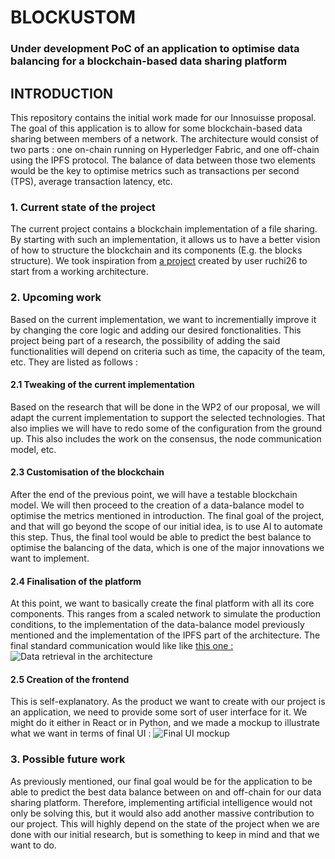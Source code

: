 # BLOCKUSTOM
### Under development PoC of an application to optimise data balancing for a blockchain-based data sharing platform

<h2>INTRODUCTION</h2>
This repository contains the initial work made for our Innosuisse proposal.
The goal of this application is to allow for some blockchain-based data sharing between members of a network.
The architecture would consist of two parts : one on-chain running on Hyperledger Fabric, and one off-chain using the IPFS protocol.
The balance of data between those two elements would be the key to optimise metrics such as transactions per second (TPS), average transaction latency, etc.

<h3>1. Current state of the project</h3>
The current project contains a blockchain implementation of a file sharing. 
By starting with such an implementation, it allows us to have a better vision of how to structure the blockchain and its components (E.g. the blocks structure).
We took inspiration from <a href="https://github.com/ruchi26/Blockchain-based-Decentralized-File-Sharing-System-using-IPFS">a project</a> created by user ruchi26 to start from a working architecture.

<h3>2. Upcoming work</h3>
Based on the current implementation, we want to incrementially improve it by changing the core logic and adding our desired fonctionalities. 
This project being part of a research, the possibility of adding the said functionalities will depend on criteria such as time, the capacity of the team, etc.
They are listed as follows : 

<h4>2.1 Tweaking of the current implementation</h4>
Based on the research that will be done in the WP2 of our proposal, we will adapt the current implementation to support the selected technologies.
That also implies we will have to redo some of the configuration from the ground up.
This also includes the work on the consensus, the node communication model, etc.

<h4>2.3 Customisation of the blockchain</h4>
After the end of the previous point, we will have a testable blockchain model. We will then proceed to the creation of a data-balance model to optimise the metrics mentioned in introduction.
The final goal of the project, and that will go beyond the scope of our initial idea, is to use AI to automate this step.
Thus, the final tool would be able to predict the best balance to optimise the balancing of the data, which is one of the major innovations we want to implement.

<h4>2.4 Finalisation of the platform</h4>
At this point, we want to basically create the final platform with all its core components.
This ranges from a scaled network to simulate the production conditions, to the implementation of the data-balance model previously mentioned and the implementation of the IPFS part of the architecture.
The final standard communication would like like <a href="https://www.kavayahsolutions.com/kavayah-blog/enterprise-blockchain-using-ipfs-for-storage-with-hyperledger-fabric">this one :</a>
<img src="../../Images/communication_bc_ipfs.png" alt="Data retrieval in the architecture" class="inline"/>

<h4>2.5 Creation of the frontend</h4>
This is self-explanatory. As the product we want to create with our project is an application, we need to provide some sort of user interface for it.
We might do it either in React or in Python, and we made a mockup to illustrate what we want in terms of final UI : 
<img src="../../Images/ui_dashboard.png" alt="Final UI mockup" class="inline"/>

<h3>3. Possible future work</h3>
As previously mentioned, our final goal would be for the application to be able to predict the best data balance between on and off-chain for our data sharing platform.
Therefore, implementing artificial intelligence would not only be solving this, but it would also add another massive contribution to our project.
This will highly depend on the state of the project when we are done with our initial research, but is something to keep in mind and that we want to do.


